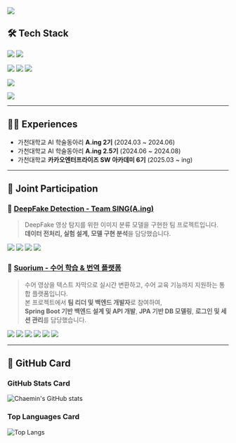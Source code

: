 <img src="https://capsule-render.vercel.app/api?type=cylinder&color=auto&height=180&section=header&text=ChaeMin%20Hub&fontSize=80" />

## 🛠 Tech Stack

<p>
  <img src="https://img.shields.io/badge/Java-007396?style=flat&logo=java&logoColor=white" />
  <img src="https://img.shields.io/badge/Python-3776AB?style=flat&logo=python&logoColor=white" />

</p>
<p>
  <img src="https://img.shields.io/badge/Spring-6DB33F?style=flat&logo=spring&logoColor=white" />
  <img src="https://img.shields.io/badge/SpringBoot-6DB33F?style=flat&logo=springboot&logoColor=white" />
  <img src="https://img.shields.io/badge/Spring%20Data%20JPA-6DB33F?style=flat&logo=databricks&logoColor=white" />
</p>
<p>
  <img src="https://img.shields.io/badge/Docker-2496ED?style=flat&logo=docker&logoColor=white" />
</p>
<p>
  <img src="https://img.shields.io/badge/MySQL-4479A1?style=flat&logo=mysql&logoColor=white" />
</p>

---

## 🏃‍♀️ Experiences

- 가천대학교 AI 학술동아리 **A.ing 2기** (2024.03 ~ 2024.06)
- 가천대학교 AI 학술동아리 **A.ing 2.5기** (2024.06 ~ 2024.08)
- 가천대학교 **카카오엔터프라이즈 SW 아카데미 6기** (2025.03 ~ ing)

---

## 🤝 Joint Participation

### 🔹 [DeepFake Detection - Team SING(A.ing)](https://github.com/Seungminin/DeepFake_detection_SING)
> DeepFake 영상 탐지를 위한 이미지 분류 모델을 구현한 팀 프로젝트입니다.  
> **데이터 전처리, 실험 설계, 모델 구현 분석**을 담당했습니다.

<p>
  <img src="https://img.shields.io/badge/DeepFake-FF4154?style=flat&logo=databricks&logoColor=white" />
  <img src="https://img.shields.io/badge/PyTorch-EE4C2C?style=flat&logo=pytorch&logoColor=white" />
  <img src="https://img.shields.io/badge/CVPR%20기반%20논문-SING-blue?style=flat" />
  <img src="https://img.shields.io/badge/프로젝트-공동참여-6f42c1?style=flat" />
</p>


### 🔹 [Suorium - 수어 학습 & 번역 플랫폼](https://github.com/hyeonji91/Suorium)
> 수어 영상을 텍스트 자막으로 실시간 변환하고, 수어 교육 기능까지 지원하는 통합 플랫폼입니다.  
> 본 프로젝트에서 **팀 리더 및 백엔드 개발자**로 참여하여,  
> **Spring Boot 기반 백엔드 설계 및 API 개발**, **JPA 기반 DB 모델링**, **로그인 및 세션 관리**를 담당했습니다.

<p>
  <img src="https://img.shields.io/badge/SpringBoot-6DB33F?style=flat&logo=springboot&logoColor=white" />
  <img src="https://img.shields.io/badge/JPA-59666C?style=flat" />
  <img src="https://img.shields.io/badge/MySQL-4479A1?style=flat&logo=mysql&logoColor=white" />
  <img src="https://img.shields.io/badge/수어%20번역%20플랫폼-실시간%20자막%20변환-blue?style=flat" />
  <img src="https://img.shields.io/badge/팀리더-담당자-0E8A16?style=flat" />
  <img src="https://img.shields.io/badge/백엔드-담당자-0E8A16?style=flat" />
</p>

---

## 🖤 GitHub Card

### GitHub Stats Card
![Chaemin's GitHub stats](https://github-readme-stats.vercel.app/api?username=gachaemin&show_icons=true&theme=radical)

### Top Languages Card
![Top Langs](https://github-readme-stats.vercel.app/api/top-langs/?username=gachaemin&layout=compact)
